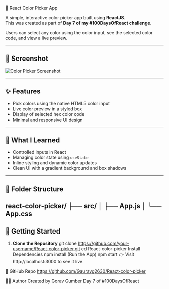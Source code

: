 🎨 React Color Picker App

A simple, interactive color picker app built using **ReactJS**.  
This was created as part of **Day 7 of my #100DaysOfReact challenge**.

Users can select any color using the color input, see the selected color code, and view a live preview.

---

## 📸 Screenshot

![Color Picker Screenshot](./screenshot.png) 

---

## ✨ Features

- Pick colors using the native HTML5 color input
- Live color preview in a styled box
- Display of selected hex color code
- Minimal and responsive UI design

---

## 🧠 What I Learned

- Controlled inputs in React
- Managing color state using `useState`
- Inline styling and dynamic color updates
- Clean UI with a gradient background and box shadows

---

## 📁 Folder Structure

react-color-picker/
├── src/
│ ├── App.js
│ └── App.css
---

## 🚀 Getting Started

1. **Clone the Repository**
git clone https://github.com/your-username/React-color-picker.git
cd React-color-picker
Install Dependencies
npm install
(Run the App)
npm start
👉 Visit http://localhost:3000 to see it live.

🔗 GitHub Repo
https://github.com/Gauravg2630/React-color-picker

🙋‍♂️ Author
Created by Gorav Gumber
Day 7 of #100DaysOfReact


